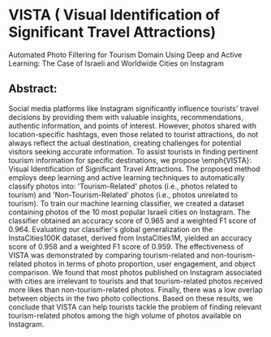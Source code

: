 # VISTA ( Visual Identification of Significant Travel Attractions)
Automated Photo Filtering for Tourism Domain Using Deep and Active Learning: The Case of Israeli and Worldwide Cities on Instagram

## Abstract:
Social media platforms like Instagram significantly influence tourists' travel decisions by providing them with valuable insights, recommendations, authentic information, and points of interest. 
However, photos shared with location-specific hashtags, even those related to tourist attractions, do not always reflect the actual destination, creating challenges for potential visitors seeking accurate information. 
To assist tourists in finding pertinent tourism information for specific destinations, we propose \emph{VISTA}: Visual Identification of Significant Travel Attractions. 
The proposed method employs deep learning and active learning techniques to automatically classify photos into: 'Tourism-Related' photos (i.e., photos related to tourism) and 'Non-Tourism-Related' photos (i.e., photos unrelated to tourism). 
To train our machine learning classifier, we created a dataset containing photos of the 10 most popular Israeli cities on Instagram. The classifier obtained an accuracy score of 0.965 and a weighted F1 score of 0.964. 
Evaluating our classifier's global generalization on the InstaCities100K dataset, derived from InstaCities1M, yielded an accuracy score of 0.958 and a weighted F1 score of 0.959. 
The effectiveness of VISTA was demonstrated by comparing tourism-related and non-tourism-related photos in terms of photo proportion, user engagement, and object comparison. We found that most photos published on Instagram associated with cities are irrelevant to tourists and that tourism-related photos received more likes than non-tourism-related photos. 
Finally, there was a low overlap between objects in the two photo collections. 
Based on these results, we conclude that VISTA can help tourists tackle the problem of finding relevant tourism-related photos among the high volume of photos available on Instagram.
